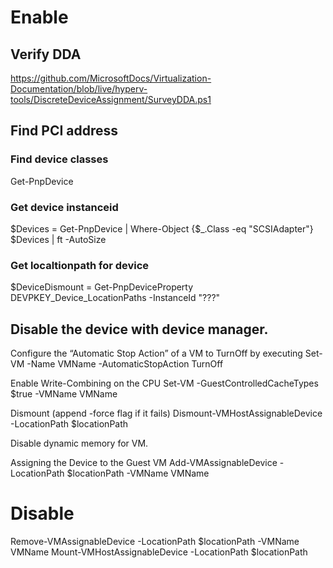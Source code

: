 # Enable
## Verify DDA
https://github.com/MicrosoftDocs/Virtualization-Documentation/blob/live/hyperv-tools/DiscreteDeviceAssignment/SurveyDDA.ps1

## Find PCI address
### Find device classes
Get-PnpDevice
### Get device instanceid
$Devices = Get-PnpDevice | Where-Object {$_.Class -eq "SCSIAdapter"}
$Devices | ft -AutoSize
### Get localtionpath for device
$DeviceDismount = Get-PnpDeviceProperty DEVPKEY_Device_LocationPaths -InstanceId "???"

## Disable the device with device manager.

Configure the “Automatic Stop Action” of a VM to TurnOff by executing
Set-VM -Name VMName -AutomaticStopAction TurnOff

Enable Write-Combining on the CPU
Set-VM -GuestControlledCacheTypes $true -VMName VMName

Dismount (append -force flag if it fails)
Dismount-VMHostAssignableDevice -LocationPath $locationPath

Disable dynamic memory for VM.

Assigning the Device to the Guest VM
Add-VMAssignableDevice -LocationPath $locationPath -VMName VMName

# Disable
Remove-VMAssignableDevice -LocationPath $locationPath -VMName VMName
Mount-VMHostAssignableDevice -LocationPath $locationPath
